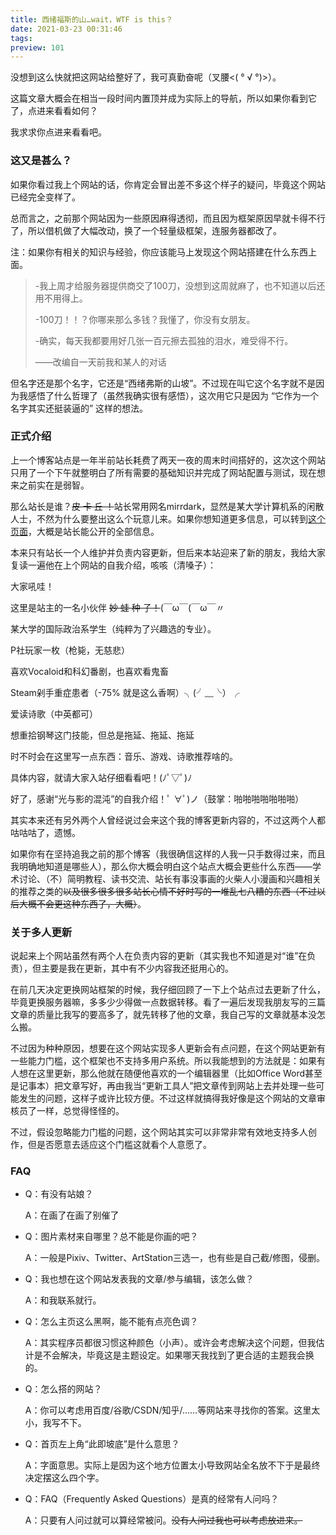 ```yaml
---
title: 西绪福斯的山…wait，WTF is this？
date: 2021-03-23 00:31:46
tags: 
preview: 101
---
```




没想到这么快就把这网站给整好了，我可真勤奋呢（叉腰<( ° √ °)>）。

这篇文章大概会在相当一段时间内置顶并成为实际上的导航，所以如果你看到它了，点进来看看如何？

我求求你点进来看看吧。

### 这又是甚么？

如果你看过我上个网站的话，你肯定会冒出差不多这个样子的疑问，毕竟这个网站已经完全变样了。

总而言之，之前那个网站因为一些原因麻得透彻，而且因为框架原因早就卡得不行了，所以借机做了大幅改动，换了一个轻量级框架，连服务器都改了。

注：如果你有相关的知识与经验，你应该能马上发现这个网站搭建在什么东西上面。

> -我上周才给服务器提供商交了100刀，没想到这周就麻了，也不知道以后还用不用得上。
>
> -100刀！！？你哪来那么多钱？我懂了，你没有女朋友。
>
> -确实，每天我都要用好几张一百元擦去孤独的泪水，难受得不行。
>
> ——改编自一天前我和某人的对话

但名字还是那个名字，它还是“西绪弗斯的山坡”。不过现在叫它这个名字就不是因为我感悟了什么哲理了（虽然我确实很有感悟），这次用它只是因为 “它作为一个名字其实还挺装逼的” 这样的想法。

### 正式介绍

上一个博客站点是一年半前站长耗费了两天一夜的周末时间搭好的，这次这个网站只用了一个下午就整明白了所有需要的基础知识并完成了网站配置与测试，现在想来之前实在是弱智。

那么站长是谁？~~皮 卡 丘 ！~~站长常用网名mirrdark，显然是某大学计算机系的闲散人士，不然为什么要整出这么个玩意儿来。如果你想知道更多信息，可以转到[这个页面](/whoami)，大概是站长能公开的全部信息。

本来只有站长一个人维护并负责内容更新，但后来本站迎来了新的朋友，我给大家复读一遍他在上个网站的自我介绍，咳咳（清嗓子）：



大家吼哇！

这里是站主的一名小伙伴  ~~妙 蛙 种 子！~~(￣ω￣(￣ω￣〃

某大学的国际政治系学生（纯粹为了兴趣选的专业）。

P社玩家一枚（枪毙，无慈悲）

喜欢Vocaloid和科幻番剧，也喜欢看鬼畜

Steam剁手重症患者（-75% 就是这么香啊）╮(╯﹏╰）╭

爱读诗歌（中英都可）

想重拾钢琴这门技能，但总是拖延、拖延、拖延

时不时会在这里写一点东西：音乐、游戏、诗歌推荐啥的。

具体内容，就请大家入站仔细看看吧！(ﾉﾟ▽ﾟ)ﾉ



好了，感谢“光与影的混沌”的自我介绍！ﾟ ∀ﾟ)ノ（鼓掌：啪啪啪啪啪啪啪）

其实本来还有另外两个人曾经说过会来这个我的博客更新内容的，不过这两个人都咕咕咕了，遗憾。

如果你有在坚持追我之前的那个博客（我很确信这样的人我一只手数得过来，而且我明确地知道是哪些人），那么你大概会明白这个站点大概会更些什么东西——学术讨论、（不）简明教程、读书交流、站长有事没事画的火柴人小漫画和兴趣相关的推荐之类的~~以及很多很多很多站长心情不好时写的一堆乱七八糟的东西（不过以后大概不会更这种东西了，大概）~~。

### 关于多人更新

说起来上个网站虽然有两个人在负责内容的更新（其实我也不知道是对“谁”在负责），但主要是我在更新，其中有不少内容我还挺用心的。

在前几天决定更换网站框架的时候，我仔细回顾了一下上个站点过去更新了什么，毕竟更换服务器嘛，多多少少得做一点数据转移。看了一遍后发现我朋友写的三篇文章的质量比我写的要高多了，就先转移了他的文章，我自己写的文章就基本没怎么搬。

不过因为种种原因，想要在这个网站实现多人更新会有点问题，在这个网站更新有一些能力门槛，这个框架也不支持多用户系统。所以我能想到的方法就是：如果有人想在这里更新，那么他就在随便他喜欢的一个编辑器里（比如Office Word甚至是记事本）把文章写好，再由我当“更新工具人”把文章传到网站上去并处理一些可能发生的问题，这样子或许比较方便。不过这样就搞得我好像是这个网站的文章审核员了一样，总觉得怪怪的。

不过，假设忽略能力门槛的问题，这个网站其实可以非常非常有效地支持多人创作，但是否愿意去适应这个门槛这就看个人意愿了。

### FAQ

- Q：有没有站娘？

  A：在画了在画了别催了

- Q：图片素材来自哪里？总不能是你画的吧？

  A：一般是Pixiv、Twitter、ArtStation三选一，也有些是自己截/修图，侵删。

- Q：我也想在这个网站发表我的文章/参与编辑，该怎么做？

  A：和我联系就行。

- Q：怎么主页这么黑啊，能不能有点亮色调？

  A：其实程序员都很习惯这种颜色（小声）。或许会考虑解决这个问题，但我估计是不会解决，毕竟这是主题设定。如果哪天我找到了更合适的主题我会换的。

- Q：怎么搭的网站？

  A：你可以考虑用百度/谷歌/CSDN/知乎/……等网站来寻找你的答案。这里太小，我写不下。

- Q：首页左上角“此即坡底”是什么意思？

  A：字面意思。实际上是因为这个地方位置太小导致网站全名放不下于是最终决定摆这么四个字。

- Q：FAQ（Frequently Asked Questions）是真的经常有人问吗？

  A：只要有人问过就可以算经常被问。~~没有人问过我也可以考虑放进来。~~